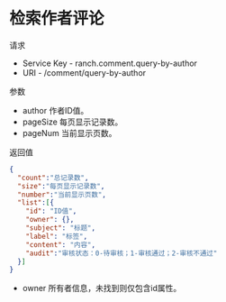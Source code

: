 # 检索作者评论

请求
- Service Key - ranch.comment.query-by-author
- URI - /comment/query-by-author

参数
- author 作者ID值。
- pageSize 每页显示记录数。
- pageNum 当前显示页数。

返回值
```json
{
  "count":"总记录数",
  "size":"每页显示记录数",
  "number":"当前显示页数",
  "list":[{
    "id": "ID值",
    "owner": {},
    "subject": "标题",
    "label": "标签",
    "content": "内容",
    "audit":"审核状态：0-待审核；1-审核通过；2-审核不通过"
  }]
}
```

- owner 所有者信息，未找到则仅包含id属性。
